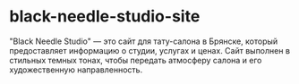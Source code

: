 # black-needle-studio-site
 "Black Needle Studio" — это сайт для тату-салона в Брянске, который предоставляет информацию о студии, услугах и ценах. Сайт выполнен в стильных темных тонах, чтобы передать атмосферу салона и его художественную направленность.
